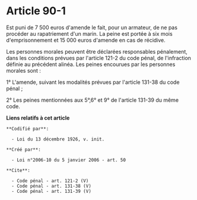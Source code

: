# Article 90-1

Est puni de 7 500 euros d'amende le fait, pour un armateur, de ne pas procéder au rapatriement d'un marin. La peine est
portée à six mois d'emprisonnement et 15 000 euros d'amende en cas de récidive. 

Les personnes morales peuvent être déclarées responsables pénalement, dans les conditions prévues par l'article 121-2 du code
pénal, de l'infraction définie au précédent alinéa. Les peines encourues par les personnes morales sont : 

1° L'amende, suivant les modalités prévues par l'article 131-38 du code pénal ; 

2° Les peines mentionnées aux 5°,6° et 9° de l'article 131-39 du même code.

**Liens relatifs à cet article**

	**Codifié par**:

	  - Loi du 13 décembre 1926, v. init.

	**Créé par**:

	  - Loi n°2006-10 du 5 janvier 2006 - art. 50

	**Cite**:

	  - Code pénal - art. 121-2 (V)
	  - Code pénal - art. 131-38 (V)
	  - Code pénal - art. 131-39 (V)
